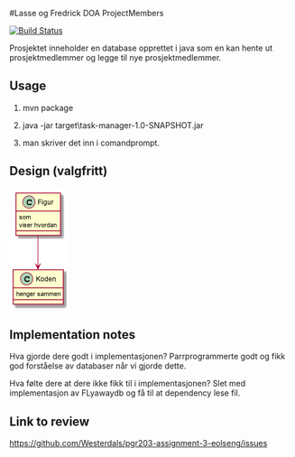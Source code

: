 #Lasse og Fredrick DOA ProjectMembers

[![Build Status](https://travis-ci.com/Westerdals/pgr203-assignment-3-Lazboy87.svg?token=u5uiMCxAwytqi2hpiwkt&branch=master)](https://travis-ci.com/Westerdals/pgr203-assignment-3-Lazboy87.svg?token=u5uiMCxAwytqi2hpiwkt&branch=master)

Prosjektet inneholder en database opprettet i java som en kan hente ut prosjektmedlemmer og legge til nye prosjektmedlemmer.

## Usage

1. mvn package
2. java -jar target\task-manager-1.0-SNAPSHOT.jar

3. man skriver det inn i comandprompt.

 
 ## Design (valgfritt)
 
![Design](./doc/design.png)

 ## Implementation notes
 
Hva gjorde dere godt i implementasjonen?
Parrprogrammerte godt og fikk god forståelse av databaser når vi gjorde dette.

Hva følte dere at dere ikke fikk til i implementasjonen?
Slet med implementasjon av FLyawaydb og få til at dependency lese fil.

## Link to review

https://github.com/Westerdals/pgr203-assignment-3-eolseng/issues
